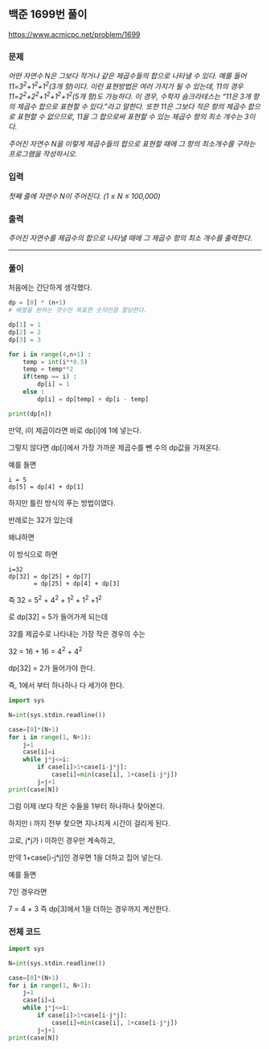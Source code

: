 ## 백준 1699번 풀이

https://www.acmicpc.net/problem/1699

### 문제

*어떤 자연수 N은 그보다 작거나 같은 제곱수들의 합으로 나타낼 수 있다. 예를 들어 11=3<sup>2</sup>+1<sup>2</sup>+1<sup>2</sup>(3개 항)이다. 이런 표현방법은 여러 가지가 될 수 있는데, 11의 경우 11=2<sup>2</sup>+2<sup>2</sup>+1<sup>2</sup>+1<sup>2</sup>+1<sup>2</sup>(5개 항)도 가능하다. 이 경우, 수학자 숌크라테스는 “11은 3개 항의 제곱수 합으로 표현할 수 있다.”라고 말한다. 또한 11은 그보다 적은 항의 제곱수 합으로 표현할 수 없으므로, 11을 그 합으로써 표현할 수 있는 제곱수 항의 최소 개수는 3이다.*

*주어진 자연수 N을 이렇게 제곱수들의 합으로 표현할 때에 그 항의 최소개수를 구하는 프로그램을 작성하시오.*

### 입력

*첫째 줄에 자연수 N이 주어진다. (1 ≤ N ≤ 100,000)*

### 출력

*주어진 자연수를 제곱수의 합으로 나타낼 때에 그 제곱수 항의 최소 개수를 출력한다.*

***

### 풀이

처음에는 간단하게 생각했다.

```python
dp = [0] * (n+1)
# 배열을 원하는 갯수만 목표한 숫자만큼 할당한다.

dp[1] = 1
dp[2] = 2
dp[3] = 3

for i in range(4,n+1) :
    temp = int(i**0.5)
    temp = temp**2
    if(temp == i) :
    	dp[i] = 1
    else :
        dp[i] = dp[temp] + dp[i - temp]

print(dp[n])
```

만약, i이 제곱이라면 바로 dp[i]에 1에 넣는다.

그렇지 않다면 dp[i]에서 가장 가까운 제곱수를 뺀 수의 dp값을 가져온다.

예를 들면

```
i = 5
dp[5] = dp[4] + dp[1]
```

하지만 틀린 방식의 푸는 방법이였다.

반례로는 32가 있는데

왜냐하면

이 방식으로 하면

```
i=32
dp[32] = dp[25] + dp[7] 
	   = dp[25] + dp[4] + dp[3]
```

즉 32 = 5<sup>2</sup> + 4<sup>2</sup> + 1<sup>2</sup> + 1<sup>2</sup> +1<sup>2</sup>

로 dp[32] = 5가 들어가게 되는데

32를 제곱수로 나타내는 가장 작은 경우의 수는

32 = 16 + 16 = 4<sup>2</sup> + 4<sup>2</sup>

dp[32] = 2가 들어가야 한다.



즉, 1에서 부터 하나하나 다 세가야 한다.



```python
import sys

N=int(sys.stdin.readline())

case=[0]*(N+1)
for i in range(1, N+1):
    j=1
    case[i]=i
    while j*j<=i:
        if case[i]>1+case[i-j*j]:
            case[i]=min(case[i], 1+case[i-j*j])
        j=j+1
print(case[N])
```

그럼 이제 i보다 작은 수들을 1부터 하나하나 찾아본다.

하지만 i 까지 전부 찾으면 지나치게 시간이 걸리게 된다.

고로, j*j가 i 이하인 경우만 계속하고,

만약 1+case[i-j*j]인 경우면 1을 더하고 집어 넣는다.

예를 들면

7인 경우라면

7 = 4 + 3 즉 dp[3]에서 1을 더하는 경우까지 계산한다.



### 전체 코드

```python
import sys

N=int(sys.stdin.readline())

case=[0]*(N+1)
for i in range(1, N+1):
    j=1
    case[i]=i
    while j*j<=i:
        if case[i]>1+case[i-j*j]:
            case[i]=min(case[i], 1+case[i-j*j])
        j=j+1
print(case[N])
```



